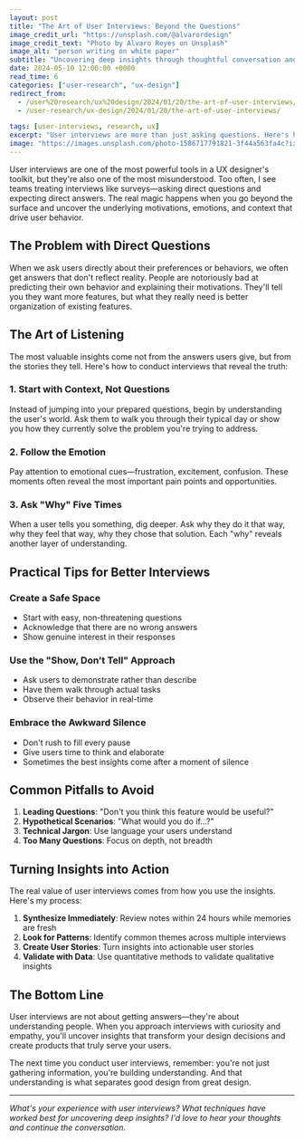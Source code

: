 ```yaml
---
layout: post
title: "The Art of User Interviews: Beyond the Questions"
image_credit_url: "https://unsplash.com/@alvarordesign"
image_credit_text: "Photo by Alvaro Reyes on Unsplash"
image_alt: "person writing on white paper"
subtitle: "Uncovering deep insights through thoughtful conversation and observation"
date: 2024-05-10 12:00:00 +0000
read_time: 6
categories: ["user-research", "ux-design"]
redirect_from:
  - /user%20research/ux%20design/2024/01/20/the-art-of-user-interviews/
  - /user-research/ux-design/2024/01/20/the-art-of-user-interviews/

tags: [user-interviews, research, ux]
excerpt: "User interviews are more than just asking questions. Here's how to conduct interviews that reveal deep insights about user behavior and motivations."
image: "https://images.unsplash.com/photo-1586717791821-3f44a563fa4c?ixid=M3w4MDk1ODZ8MHwxfHNlYXJjaHw0fHx1eCUyMGRlc2lnbnxlbnwxfDB8fHwxNzU4OTk2ODk5fDA&ixlib=rb-4.1.0&w=1200&h=630&fit=crop&auto=format"
---
```


User interviews are one of the most powerful tools in a UX designer's toolkit, but they're also one of the most misunderstood. Too often, I see teams treating interviews like surveys—asking direct questions and expecting direct answers. The real magic happens when you go beyond the surface and uncover the underlying motivations, emotions, and context that drive user behavior.

## The Problem with Direct Questions

When we ask users directly about their preferences or behaviors, we often get answers that don't reflect reality. People are notoriously bad at predicting their own behavior and explaining their motivations. They'll tell you they want more features, but what they really need is better organization of existing features.

## The Art of Listening

The most valuable insights come not from the answers users give, but from the stories they tell. Here's how to conduct interviews that reveal the truth:

### 1. Start with Context, Not Questions

Instead of jumping into your prepared questions, begin by understanding the user's world. Ask them to walk you through their typical day or show you how they currently solve the problem you're trying to address.

### 2. Follow the Emotion

Pay attention to emotional cues—frustration, excitement, confusion. These moments often reveal the most important pain points and opportunities.

### 3. Ask "Why" Five Times

When a user tells you something, dig deeper. Ask why they do it that way, why they feel that way, why they chose that solution. Each "why" reveals another layer of understanding.

## Practical Tips for Better Interviews

### Create a Safe Space
- Start with easy, non-threatening questions
- Acknowledge that there are no wrong answers
- Show genuine interest in their responses

### Use the "Show, Don't Tell" Approach
- Ask users to demonstrate rather than describe
- Have them walk through actual tasks
- Observe their behavior in real-time

### Embrace the Awkward Silence
- Don't rush to fill every pause
- Give users time to think and elaborate
- Sometimes the best insights come after a moment of silence

## Common Pitfalls to Avoid

1. **Leading Questions**: "Don't you think this feature would be useful?"
2. **Hypothetical Scenarios**: "What would you do if...?"
3. **Technical Jargon**: Use language your users understand
4. **Too Many Questions**: Focus on depth, not breadth

## Turning Insights into Action

The real value of user interviews comes from how you use the insights. Here's my process:

1. **Synthesize Immediately**: Review notes within 24 hours while memories are fresh
2. **Look for Patterns**: Identify common themes across multiple interviews
3. **Create User Stories**: Turn insights into actionable user stories
4. **Validate with Data**: Use quantitative methods to validate qualitative insights

## The Bottom Line

User interviews are not about getting answers—they're about understanding people. When you approach interviews with curiosity and empathy, you'll uncover insights that transform your design decisions and create products that truly serve your users.

The next time you conduct user interviews, remember: you're not just gathering information, you're building understanding. And that understanding is what separates good design from great design.

---

*What's your experience with user interviews? What techniques have worked best for uncovering deep insights? I'd love to hear your thoughts and continue the conversation.*
